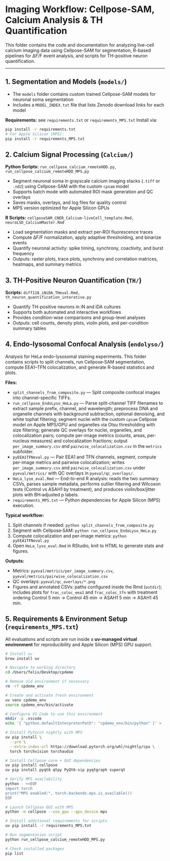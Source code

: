 # Imaging Workflow: Cellpose-SAM, Calcium Analysis & TH Quantification

This folder contains the code and documentation for analyzing live-cell calcium imaging data using Cellpose-SAM for segmentation, R-based pipelines for ΔF/F event analysis, and scripts for TH-positive neuron quantification.

---

## 1. Segmentation and Models (`models/`)
- The `models` folder contains custom trained Cellpose-SAM models for neuronal soma segmentation
- Includes a `MODEL_INDEX.txt` file that lists Zenodo download links for each model

**Requirements:** see `requirements.txt` or `requirements_MPS.txt`
Install via:
```bash
pip install -r requirements.txt
# For Apple Silicon (MPS):
pip install -r requirements_MPS.txt
```


## 2. Calcium Signal Processing (`Calcium/`)
**Python Scripts:** `run_cellpose_calcium_remoteHDD.py`, `run_cellpose_calcium_remoteHDD_MPS.py`
- Segment neuronal soma in grayscale calcium imaging stacks (`.tiff` or `.nd2`) using Cellpose-SAM with the custom `cpsam` model
- Supports batch mode with automated ROI mask generation and QC overlays
- Saves masks, overlays, and log files for quality control
- MPS version optimized for Apple Silicon GPUs

**R Scripts:** `cellposeSAM_CNER_Calcium-liveCell_template.Rmd, neuroLSD_CalciumMaster.Rmd`
- Load segmentation masks and extract per-ROI fluorescence traces
- Compute ΔF/F normalization, apply adaptive thresholding, and binarize events
- Quantify neuronal activity: spike timing, synchrony, coactivity, and burst frequency
- Outputs: raster plots, trace plots, synchrony and correlation matrices, heatmaps, and summary metrics


## 3. TH-Positive Neuron Quantification (`TH/`)

**Scripts:** `diff118_iNiDA_THeval.Rmd, th_neuron_quantification_interative.py`
- Quantify TH-positive neurons in iN and iDA cultures
- Supports both automated and interactive workflows
- Provides condition-wise comparisons and group-level analyses
- Outputs: cell counts, density plots, violin plots, and per-condition summary tables


## 4. Endo-lysosomal Confocal Analysis (`endolyso/`)

Analysis for HeLa endo-lysosomal staining experiments. This folder contains scripts to split channels, run Cellpose‑SAM segmentation, compute EEA1–TFN colocalization, and generate R-based statistics and plots.

**Files:**
- `split_channels_from_composite.py` — Split composite confocal images into channel-specific TIFFs.
- `run_cellpose_EndoLyso_HeLa.py` — Parse split-channel TIFF filenames to extract sample prefix, channel, and wavelength; preprocess DNA and organelle channels with background subtraction, optional denoising, and white tophat filtering; segment nuclei with the custom `cpsam` Cellpose model on Apple MPS/GPU and organelles via Otsu thresholding with size filtering; generate QC overlays for nuclei, organelles, and colocalization pairs; compute per-image metrics (counts, areas, per-nucleus measures) and colocalization fractions; output `per_image_summary.csv` and `pairwise_colocalization.csv` in the `metrics` subfolder.
- `pyEEA1TFNeval.py` — Pair EEA1 and TFN channels, segment, compute per-image metrics and pairwise colocalization; writes `per_image_summary.csv` and `pairwise_colocalization.csv` under `pyeval/metrics/` with QC overlays in `pyeval/qc_overlays/`.
- `HeLa_lyso_eval.Rmd` — End-to-end R analysis: reads the two summary CSVs, parses sample metadata, performs outlier filtering and Wilcoxon tests (Control vs ASAH1 by treatment), and produces violin/box/jitter plots with BH‑adjusted p labels.
- `requirements_MPS.txt` — Python dependencies for Apple Silicon (MPS) execution.

**Typical workflow:**
1. Split channels if needed: `python split_channels_from_composite.py`
2. Segment with Cellpose‑SAM: `python run_cellpose_EndoLyso_HeLa.py`
3. Compute colocalization and per‑image metrics: `python pyEEA1TFNeval.py`
4. Open `HeLa_lyso_eval.Rmd` in RStudio, knit to HTML to generate stats and figures.

**Outputs:**
- Metrics: `pyeval/metrics/per_image_summary.csv`, `pyeval/metrics/pairwise_colocalization.csv`
- QC overlays: `pyeval/qc_overlays/*.png`
- Figures and annotated CSVs: paths configured inside the Rmd (`outdir`); includes plots for `frac_coloc_eea1` and `frac_coloc_tfn` with treatment ordering Control 5 min → Control 45 min → ASAH1 5 min → ASAH1 45 min.


## 5. Requirements & Environment Setup (`requirements_MPS.txt`)

All evaluations and scripts are run inside a **uv-managed virtual environment** for reproducibility and Apple Silicon (MPS) GPU support.  

```bash
# Install uv
brew install uv

# Navigate to working directory
cd /Users/felix/Desktop/cpdemo

# Remove old environment if necessary
rm -rf cpdemo_env

# Create and activate fresh environment
uv venv cpdemo_env
source cpdemo_env/bin/activate

# Configure VS Code to use this environment
mkdir -p .vscode
echo '{ "python.defaultInterpreterPath": "cpdemo_env/bin/python" }' > .vscode/settings.json

# Install PyTorch nightly with MPS
uv pip install \
  --pre \
  --extra-index-url https://download.pytorch.org/whl/nightly/cpu \
  torch torchvision torchaudio

# Install Cellpose core + GUI dependencies
uv pip install cellpose
uv pip install pyqt6 qtpy PyQt6-sip pyqtgraph superqt

# Verify MPS availability
python - <<EOF
import torch
print("MPS enabled:", torch.backends.mps.is_available())
EOF

# Launch Cellpose GUI with MPS
python -m cellpose --use_gpu --gpu_device mps

# Install additional requirements for scripts
uv pip install -r requirements_MPS.txt

# Run segmentation script
python run_cellpose_calcium_remoteHDD_MPS.py

# Check installed packages
pip list